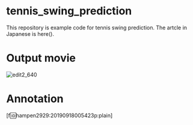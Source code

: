 # tennis_swing_prediction
This repository is example code for tennis swing prediction.
The artcle in Japanese is here().

# Output movie
![edit2_640](https://user-images.githubusercontent.com/34574033/65372275-b3c29100-dca8-11e9-854f-b4465c12643c.gif)

# Annotation

[f:id:hampen2929:20190918005423p:plain]
